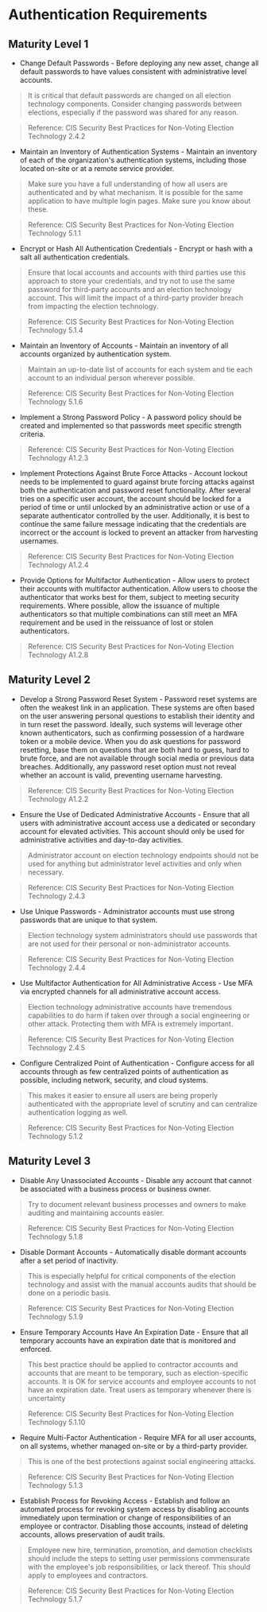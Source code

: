 # Authentication Requirements

## Maturity Level 1
- Change Default Passwords - Before deploying any new asset, change all default passwords to have values consistent with administrative level accounts.
>It is critical that default passwords are changed on all election technology components. Consider changing passwords between elections, especially if the password was shared for any reason.

>Reference: CIS Security Best Practices for Non-Voting Election Technology 2.4.2
- Maintain an Inventory of Authentication Systems - Maintain an inventory of each of the organization's authentication systems, including those located on-site or at a remote service provider.
>Make sure you have a full understanding of how all users are authenticated and by what mechanism. It is possible for the same application to have multiple login pages. Make sure you know about these.

>Reference: CIS Security Best Practices for Non-Voting Election Technology 5.1.1
- Encrypt or Hash All Authentication Credentials - Encrypt or hash with a salt all authentication credentials.
>Ensure that local accounts and accounts with third parties use this approach to store your credentials, and try not to use the same password for third-party accounts and an election technology account. This will limit the impact of a third-party provider breach from impacting the election technology.

>Reference: CIS Security Best Practices for Non-Voting Election Technology 5.1.4
- Maintain an Inventory of Accounts - Maintain an inventory of all accounts organized by authentication system.
>Maintain an up-to-date list of accounts for each system and tie each account to an individual person wherever possible.

>Reference: CIS Security Best Practices for Non-Voting Election Technology 5.1.6
- Implement a Strong Password Policy - A password policy should be created and implemented so that passwords meet specific strength criteria.
>

>Reference: CIS Security Best Practices for Non-Voting Election Technology A1.2.3
- Implement Protections Against Brute Force Attacks - Account lockout needs to be implemented to guard against brute forcing attacks against both the authentication and password reset functionality. After several tries on a specific user account, the account should be locked for a period of time or until unlocked by an administrative action or use of a separate authenticator controlled by the user. Additionally, it is best to continue the same failure message indicating that the credentials are incorrect or the account is locked to prevent an attacker from harvesting usernames.
>

>Reference: CIS Security Best Practices for Non-Voting Election Technology A1.2.4
- Provide Options for Multifactor Authentication - Allow users to protect their accounts with multifactor authentication. Allow users to choose the authenticator that works best for them, subject to meeting security requirements. Where possible, allow the issuance of multiple authenticators so that multiple combinations can still meet an MFA requirement and be used in the reissuance of lost or stolen authenticators.
>

>Reference: CIS Security Best Practices for Non-Voting Election Technology A1.2.8



## Maturity Level 2

- Develop a Strong Password Reset System - Password reset systems are often the weakest link in an application. These systems are often based on the user answering personal questions to establish their identity and in turn reset the password. Ideally, such systems will leverage other known authenticators, such as confirming possession of a hardware token or a mobile device. When you do ask questions for password resetting, base them on questions that are both hard to guess, hard to brute force, and are not available through social media or previous data breaches. Additionally, any password reset option must not reveal whether an account is valid, preventing username harvesting.
>

>Reference: CIS Security Best Practices for Non-Voting Election Technology A1.2.2
- Ensure the Use of Dedicated Administrative Accounts - Ensure that all users with administrative account access use a dedicated or secondary account for elevated activities. This account should only be used for administrative activities and day-to-day activities.
>Administrator account on election technology endpoints should not be used for anything but administrator level activities and only when necessary.

>Reference: CIS Security Best Practices for Non-Voting Election Technology 2.4.3
- Use Unique Passwords - Administrator accounts must use strong passwords that are unique to that system.
>Election technology system administrators should use passwords that are not used for their personal or non-administrator accounts.

>Reference: CIS Security Best Practices for Non-Voting Election Technology 2.4.4
- Use Multifactor Authentication for All Administrative Access - Use MFA via encrypted channels for all administrative account access.
>Election technology administrative accounts have tremendous capabilities to do harm if taken over through a social engineering or other attack. Protecting them with MFA is extremely important.

>Reference: CIS Security Best Practices for Non-Voting Election Technology 2.4.5
- Configure Centralized Point of Authentication - Configure access for all accounts through as few centralized points of authentication as possible, including network, security, and cloud systems.
>This makes it easier to ensure all users are being properly authenticated with the appropriate level of scrutiny and can centralize authentication logging as well.

>Reference: CIS Security Best Practices for Non-Voting Election Technology 5.1.2



## Maturity Level 3

- Disable Any Unassociated Accounts - Disable any account that cannot be associated with a business process or business owner.
>Try to document relevant business processes and owners to make auditing and maintaining accounts easier.

>Reference: CIS Security Best Practices for Non-Voting Election Technology 5.1.8
- Disable Dormant Accounts - Automatically disable dormant accounts after a set period of inactivity.
>This is especially helpful for critical components of the election technology and assist with the manual accounts audits that should be done on a periodic basis.

>Reference: CIS Security Best Practices for Non-Voting Election Technology 5.1.9
- Ensure Temporary Accounts Have An Expiration Date - Ensure that all temporary accounts have an expiration date that is monitored and enforced.
>This best practice should be applied to contractor accounts and accounts that are meant to be temporary, such as election-specific accounts. It is OK for service accounts and employee accounts to not have an expiration date. Treat users as temporary whenever there is uncertainty

>Reference: CIS Security Best Practices for Non-Voting Election Technology 5.1.10
- Require Multi-Factor Authentication - Require MFA for all user accounts, on all systems, whether managed on-site or by a third-party provider.
>This is one of the best protections against social engineering attacks.

>Reference: CIS Security Best Practices for Non-Voting Election Technology 5.1.3
- Establish Process for Revoking Access - Establish and follow an automated process for revoking system access by disabling accounts immediately upon termination or change of responsibilities of an employee or contractor. Disabling those accounts, instead of deleting accounts, allows preservation of audit trails.
>Employee new hire, termination, promotion, and demotion checklists should include the steps to setting user permissions commensurate with the employee's job responsibilities, or lack thereof. This should apply to employees and contractors.

>Reference: CIS Security Best Practices for Non-Voting Election Technology 5.1.7





